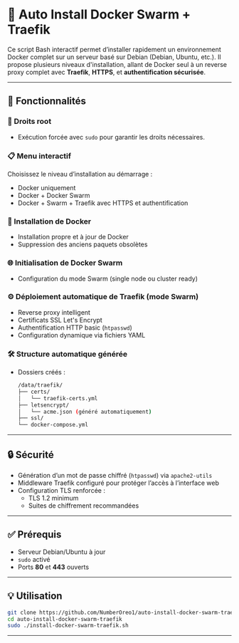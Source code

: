 # 🚀 Auto Install Docker Swarm + Traefik

Ce script Bash interactif permet d’installer rapidement un environnement Docker complet sur un serveur basé sur Debian (Debian, Ubuntu, etc.). Il propose plusieurs niveaux d'installation, allant de Docker seul à un reverse proxy complet avec **Traefik**, **HTTPS**, et **authentification sécurisée**.

---

## 🧰 Fonctionnalités

### 🔐 Droits root
- Exécution forcée avec `sudo` pour garantir les droits nécessaires.

### 📋 Menu interactif
Choisissez le niveau d’installation au démarrage :
- Docker uniquement
- Docker + Docker Swarm
- Docker + Swarm + Traefik avec HTTPS et authentification

### 🐳 Installation de Docker
- Installation propre et à jour de Docker
- Suppression des anciens paquets obsolètes

### 🌐 Initialisation de Docker Swarm
- Configuration du mode Swarm (single node ou cluster ready)

### ⚙️ Déploiement automatique de Traefik (mode Swarm)
- Reverse proxy intelligent
- Certificats SSL Let's Encrypt
- Authentification HTTP basic (`htpasswd`)
- Configuration dynamique via fichiers YAML

### 🛠️ Structure automatique générée
- Dossiers créés :
  ```bash
  /data/traefik/
  ├── certs/
  │   └── traefik-certs.yml
  ├── letsencrypt/
  │   └── acme.json (généré automatiquement)
  ├── ssl/
  └── docker-compose.yml
  ```

---

## 🔒 Sécurité

- Génération d’un mot de passe chiffré (`htpasswd`) via `apache2-utils`
- Middleware Traefik configuré pour protéger l’accès à l’interface web
- Configuration TLS renforcée :
  - TLS 1.2 minimum
  - Suites de chiffrement recommandées

---

## ✅ Prérequis

- Serveur Debian/Ubuntu à jour
- `sudo` activé
- Ports **80** et **443** ouverts

---

## 💡 Utilisation

```bash
git clone https://github.com/NumberOreo1/auto-install-docker-swarm-traefik.git
cd auto-install-docker-swarm-traefik
sudo ./install-docker-swarm-traefik.sh
```

---

